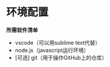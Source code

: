# 环境配置

**所需软件清单**

* vscode（可以用sublime text代替）
* node.js（javascript运行环境）
* \[可选] git（用于操作GitHub上的仓库）
